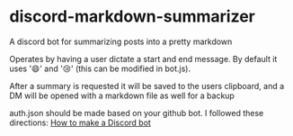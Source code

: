 # discord-markdown-summarizer
A discord bot for summarizing posts into a pretty markdown

Operates by having a user dictate a start and end message. By default it uses '😄' and '😢' (this can be modified in bot.js). 

After a summary is requested it will be saved to the users clipboard, and a DM will be opened with a markdown file as well for a backup

auth.json should be made based on your github bot. I followed these directions: [How to make a Discord bot](https://www.digitaltrends.com/gaming/how-to-make-a-discord-bot/#:~:text=%20How%20to%20make%20a%20Discord%20bot%20,User%2C%20look%20for%20the%20words%20Token%3A...%20More%20)
